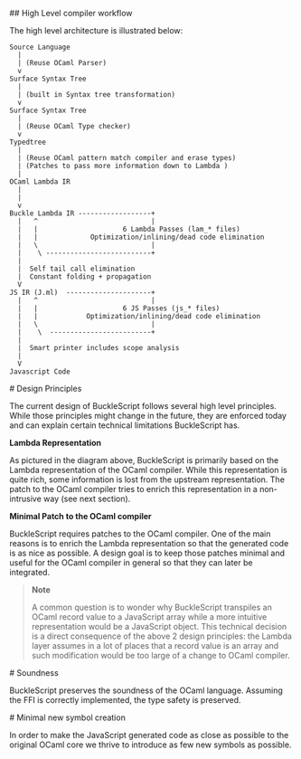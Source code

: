 \#\# High Level compiler workflow

The high level architecture is illustrated below:

    Source Language
      |
      | (Reuse OCaml Parser)
      v
    Surface Syntax Tree
      |
      | (built in Syntax tree transformation)
      v
    Surface Syntax Tree
      |
      | (Reuse OCaml Type checker)
      v
    Typedtree
      |
      | (Reuse OCaml pattern match compiler and erase types)
      | (Patches to pass more information down to Lambda )
      |
    OCaml Lambda IR
      |
      |
      v
    Buckle Lambda IR ------------------+
      |   ^                            |
      |   |                     6 Lambda Passes (lam_* files)
      |   |             Optimization/inlining/dead code elimination
      |   \                            |
      |    \ --------------------------+
      |
      |  Self tail call elimination
      |  Constant folding + propagation
      V
    JS IR (J.ml)  ---------------------+
      |   ^                            |
      |   |                     6 JS Passes (js_* files)
      |   |            Optimization/inlining/dead code elimination
      |   \                            |
      |    \  -------------------------+
      |
      |  Smart printer includes scope analysis
      |
      V
    Javascript Code

\# Design Principles

The current design of BuckleScript follows several high level
principles. While those principles might change in the future, they are
enforced today and can explain certain technical limitations
BuckleScript has.

**Lambda Representation**

As pictured in the diagram above, BuckleScript is primarily based on the
Lambda representation of the OCaml compiler. While this representation
is quite rich, some information is lost from the upstream
representation. The patch to the OCaml compiler tries to enrich this
representation in a non-intrusive way (see next section).

**Minimal Patch to the OCaml compiler**

BuckleScript requires patches to the OCaml compiler. One of the main
reasons is to enrich the Lambda representation so that the generated
code is as nice as possible. A design goal is to keep those patches
minimal and useful for the OCaml compiler in general so that they can
later be integrated.

> **Note**
>
> A common question is to wonder why BuckleScript transpiles an OCaml
> record value to a JavaScript array while a more intuitive
> representation would be a JavaScript object. This technical decision
> is a direct consequence of the above 2 design principles: the Lambda
> layer assumes in a lot of places that a record value is an array and
> such modification would be too large of a change to OCaml compiler.

\# Soundness

BuckleScript preserves the soundness of the OCaml language. Assuming the
FFI is correctly implemented, the type safety is preserved.

\# Minimal new symbol creation

In order to make the JavaScript generated code as close as possible to
the original OCaml core we thrive to introduce as few new symbols as
possible.
